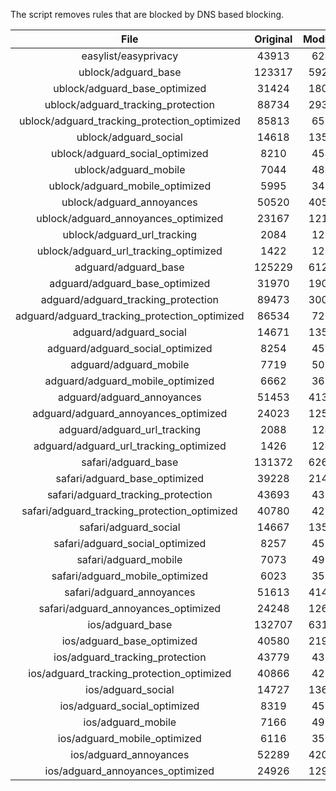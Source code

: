 The script removes rules that are blocked by DNS based blocking.


| File | Original | Modified |
|:----:|:-----:|:-----:|
| easylist/easyprivacy | 43913 | 6241 |
| ublock/adguard_base | 123317 | 59211 |
| ublock/adguard_base_optimized | 31424 | 18004 |
| ublock/adguard_tracking_protection | 88734 | 29343 |
| ublock/adguard_tracking_protection_optimized | 85813 | 6582 |
| ublock/adguard_social | 14618 | 13538 |
| ublock/adguard_social_optimized | 8210 | 4549 |
| ublock/adguard_mobile | 7044 | 4881 |
| ublock/adguard_mobile_optimized | 5995 | 3491 |
| ublock/adguard_annoyances | 50520 | 40529 |
| ublock/adguard_annoyances_optimized | 23167 | 12179 |
| ublock/adguard_url_tracking | 2084 | 1239 |
| ublock/adguard_url_tracking_optimized | 1422 | 1236 |
| adguard/adguard_base | 125229 | 61226 |
| adguard/adguard_base_optimized | 31970 | 19015 |
| adguard/adguard_tracking_protection | 89473 | 30028 |
| adguard/adguard_tracking_protection_optimized | 86534 | 7253 |
| adguard/adguard_social | 14671 | 13599 |
| adguard/adguard_social_optimized | 8254 | 4593 |
| adguard/adguard_mobile | 7719 | 5056 |
| adguard/adguard_mobile_optimized | 6662 | 3660 |
| adguard/adguard_annoyances | 51453 | 41384 |
| adguard/adguard_annoyances_optimized | 24023 | 12588 |
| adguard/adguard_url_tracking | 2088 | 1244 |
| adguard/adguard_url_tracking_optimized | 1426 | 1241 |
| safari/adguard_base | 131372 | 62652 |
| safari/adguard_base_optimized | 39228 | 21471 |
| safari/adguard_tracking_protection | 43693 | 4356 |
| safari/adguard_tracking_protection_optimized | 40780 | 4211 |
| safari/adguard_social | 14667 | 13589 |
| safari/adguard_social_optimized | 8257 | 4583 |
| safari/adguard_mobile | 7073 | 4917 |
| safari/adguard_mobile_optimized | 6023 | 3522 |
| safari/adguard_annoyances | 51613 | 41475 |
| safari/adguard_annoyances_optimized | 24248 | 12658 |
| ios/adguard_base | 132707 | 63169 |
| ios/adguard_base_optimized | 40580 | 21986 |
| ios/adguard_tracking_protection | 43779 | 4364 |
| ios/adguard_tracking_protection_optimized | 40866 | 4219 |
| ios/adguard_social | 14727 | 13621 |
| ios/adguard_social_optimized | 8319 | 4597 |
| ios/adguard_mobile | 7166 | 4958 |
| ios/adguard_mobile_optimized | 6116 | 3560 |
| ios/adguard_annoyances | 52289 | 42046 |
| ios/adguard_annoyances_optimized | 24926 | 12944 |